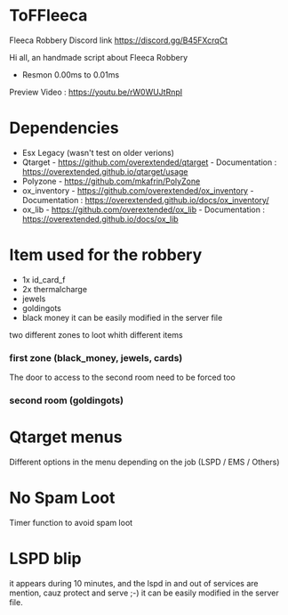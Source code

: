 # ToFFleeca
Fleeca Robbery
Discord link https://discord.gg/B45FXcrqCt

Hi all, an handmade script about Fleeca Robbery
- Resmon 0.00ms to 0.01ms

Preview Video : https://youtu.be/rW0WUJtRnpI

# Dependencies
- Esx Legacy (wasn't test on older verions)
- Qtarget - https://github.com/overextended/qtarget - Documentation : https://overextended.github.io/qtarget/usage
- Polyzone - https://github.com/mkafrin/PolyZone
- ox_inventory - https://github.com/overextended/ox_inventory - Documentation : https://overextended.github.io/docs/ox_inventory/
- ox_lib - https://github.com/overextended/ox_lib - Documentation : https://overextended.github.io/docs/ox_lib

# Item used for the robbery
- 1x id_card_f
- 2x thermalcharge
- jewels
- goldingots
- black money
it can be easily modified in the server file

two different zones to loot whith different items
### first zone (black_money, jewels, cards)
The door to access to the second room need to be forced too
### second room (goldingots)

# Qtarget menus 
Different options in the menu depending on the job (LSPD / EMS / Others)

# No Spam Loot
Timer function to avoid spam loot

# LSPD blip
it appears during 10 minutes, and the lspd in and out of services are mention, cauz protect and serve ;-) 
it can be easily modified in the server file.
